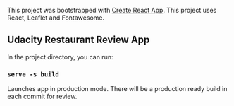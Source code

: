 This project was bootstrapped with [Create React App](https://github.com/facebook/create-react-app).
This project uses React, Leaflet and Fontawesome.

## Udacity Restaurant Review App

In the project directory, you can run:

### `serve -s build`

Launches app in production mode.
There will be a production ready build in each commit for review.
